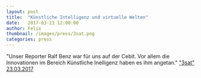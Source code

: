 ```yaml
---
layout: post
title:  "Künstliche Intelligenz und virtuelle Welten"
date:   2017-03-23 12:00:00
author: Felix
thumbnail: /images/press/3sat.png
categories: press
---
```

"Unser Reporter Ralf Benz war für uns auf der Cebit. Vor allem die Innovationen im Bereich Künstliche Inelligenz haben es ihm angetan."
<a href="http://www.3sat.de/mediathek/?mode=play&obj=65625" target="_blank">"3sat" 23.03.2017</a>
